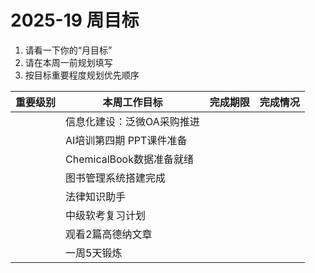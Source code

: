 # 2025-19 周目标

1. 请看一下你的“月目标”
2. 请在本周一前规划填写
3. 按目标重要程度规划优先顺序

| 重要级别 | 本周工作目标               | 完成期限 | 完成情况 |
| -------- | -------------------------- | -------- | -------- |
|          | 信息化建设：泛微OA采购推进 |          |          |
|          | AI培训第四期 PPT课件准备   |          |          |
|          | ChemicalBook数据准备就绪   |          |          |
|          | 图书管理系统搭建完成       |          |          |
|          | 法律知识助手               |          |          |
|          | 中级软考复习计划           |          |          |
|          | 观看2篇高德纳文章          |          |          |
|          | 一周5天锻炼                |          |          |

